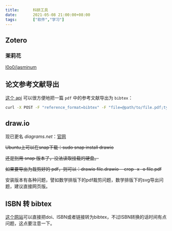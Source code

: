 ```yaml
---
title:      科研工具
date:       2021-05-08 21:00:00+08:00
tags:       ["软件","学习"]
---
```


## Zotero

### 茉莉花

[l0o0/jasminum](https://github.com/l0o0/jasminum)

## 论文参考文献导出

[这个 api](https://ref.scholarcy.com/api/) 可以很方便地把一篇 `pdf` 中的参考文献导出为 `bibtex`：
```bash
curl -X POST -F "reference_format=bibtex" -F "file=@path/to/file.pdf;type=application/pdf" https://ref.scholarcy.com/api/references/download
```

## draw.io

现已更名 *diagrams.net*：[官网](https://www.diagrams.net/)

~~Ubuntu上可以在snap下载：sudo snap install drawio~~

~~还是别用 snap 版本了，没法读取挂载的硬盘。~~

~~如果要导出为裁剪好的 pdf，则可以：drawio file.drawio --crop -x -o file.pdf~~

安装版本有各种问题，譬如数学排版下的pdf裁剪问题，数学排版下的svg导出问题，建议直接网页版。

## ISBN 转 bibtex

[这个网站](http://doi-to-bibtex-converter.herokuapp.com/)可以直接把doi、ISBN或者链接转为bibtex，不过ISBN转换的话时间有点问题，这点要注意一下。
